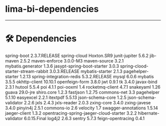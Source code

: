 # lima-bi-dependencies

---  

# 🛠 Dependencies

spring-boot                        2.3.7.RELEASE 
spring-cloud                       Hoxton.SR9
junit-jupiter                      5.6.2
jib-maven                          2.5.2 
maven-enforce                      3.0.0-M3 
maven-source                       3.2.1 
mybatis.generator                  1.3.6 
jasypt-spring-boot-starter         3.0.3 
spring-clood-starter-stream-rabbit 3.0.3.RELEASE 
mybatis-starter                    2.1.3 
pagehelper-starter                 1.2.13 
spring-integration-redis           5.3.2.RELEASE 
mysql                              6.0.6 
mybatis                            3.5.5 
okhttp-client                      10.10.1
openfeign-form                     3.8.0 
jwt                                0.9.1 
tk                                 3.4.0 
javax-bind                         2.3.1 
hutool                             5.5.4 
poi                                4.1.1 
poi-ooxml                          1.4 
rocketmq-client                    4.7.1 
snakeyaml                          1.26 
guava                              29.0-jre 
shiro.core                         1.2.3 
fastjson                           1.2.75 
commons-net                        3.3 
pagehelper                         5.1.10
easyexcel                          2.2.1 
itextpdf                           5.5.13 
json-schema-core                   1.2.5 
json-schema-validator              2.2.6 
jxls                               2.4.3 
jxls-reader                        2.0.3 
zxing-core                         3.4.0 
zxing-javese                       3.4.0 
pinyin4j                           2.5.1 
commons-io                         2.6 
velocity                           1.7 
swagger-annotations                1.5.14 
jaeger-client                      1.3.2 
opentracing-spring-jaeger-cloud-starter 3.2.2
hibernate-validator                6.0.15.Final 
log4j2                             2.6.3 
sentry                             5.7.3 
feign-opentracing                  0.4.1 